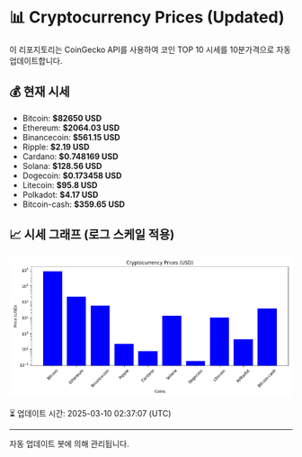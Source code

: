 
# 📊 Cryptocurrency Prices (Updated)

이 리포지토리는 CoinGecko API를 사용하여 코인 TOP 10 시세를 10분가격으로 자동 업데이트합니다.

## 💰 현재 시세
- Bitcoin: **$82650 USD**
- Ethereum: **$2064.03 USD**
- Binancecoin: **$561.15 USD**
- Ripple: **$2.19 USD**
- Cardano: **$0.748169 USD**
- Solana: **$128.56 USD**
- Dogecoin: **$0.173458 USD**
- Litecoin: **$95.8 USD**
- Polkadot: **$4.17 USD**
- Bitcoin-cash: **$359.65 USD**

## 📈 시세 그래프 (로그 스케일 적용)
![Crypto Prices](crypto_prices.png)

⏳ 업데이트 시간: 2025-03-10 02:37:07 (UTC)

---
자동 업데이트 봇에 의해 관리됩니다.
